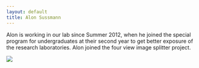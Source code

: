 ```yaml
---
layout: default
title: Alon Sussmann
---
```


Alon is working in our lab since Summer 2012, when he joined the special program for undergraduates 
at their second year to get better exposure of the research laboratories. Alon joined the 
four view image splitter project. 

![](../images/thorlabs_splitter.png)


